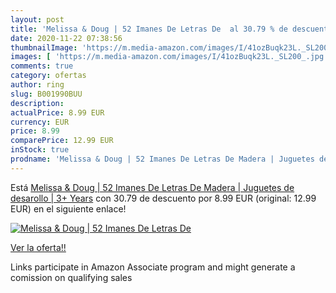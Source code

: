 ```yaml
---
layout: post
title: 'Melissa & Doug | 52 Imanes De Letras De  al 30.79 % de descuento'
date: 2020-11-22 07:38:56
thumbnailImage: 'https://m.media-amazon.com/images/I/41ozBuqk23L._SL200_.jpg'
images: [ 'https://m.media-amazon.com/images/I/41ozBuqk23L._SL200_.jpg' ]
comments: true
category: ofertas
author: ring
slug: B001990BUU
description:
actualPrice: 8.99 EUR
currency: EUR
price: 8.99
comparePrice: 12.99 EUR
inStock: true
prodname: 'Melissa & Doug | 52 Imanes De Letras De Madera | Juguetes de desarollo | 3+ Years'
---
```


Está [Melissa & Doug | 52 Imanes De Letras De Madera | Juguetes de desarollo | 3+ Years](https://www.amazon.es/dp/B001990BUU/?tag=tolees-21) con 30.79 de descuento por 8.99 EUR (original: 12.99 EUR) en el siguiente enlace!

[![Melissa & Doug | 52 Imanes De Letras De ](https://m.media-amazon.com/images/I/41ozBuqk23L._SL200_.jpg)](https://www.amazon.es/dp/B001990BUU/?tag=tolees-21)

[Ver la oferta!!](https://www.amazon.es/dp/B001990BUU/?tag=tolees-21)

Links participate in Amazon Associate program and might generate a comission on qualifying sales


